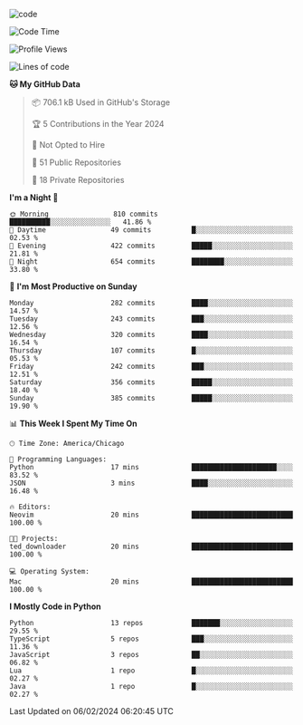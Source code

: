 
<!--
**liuyaanng/liuyaanng** is a ✨ _special_ ✨ repository because its `README.md` (this file) appears on your GitHub profile.

Here are some ideas to get you started:

- 🔭 I’m currently working on ...
- 🌱 I’m currently learning ...
- 👯 I’m looking to collaborate on ...
- 🤔 I’m looking for help with ...
- 💬 Ask me about ...
- 📫 How to reach me: ...
- 😄 Pronouns: ...
- ⚡ Fun fact: ...
-->


![code](https://cdn.jsdelivr.net/gh/liuyaanng/liuyaanng@1.0/code.gif) 

<!--START_SECTION:waka-->
![Code Time](http://img.shields.io/badge/Code%20Time-319%20hrs%204%20mins-blue)

![Profile Views](http://img.shields.io/badge/Profile%20Views-0-blue)

![Lines of code](https://img.shields.io/badge/From%20Hello%20World%20I%27ve%20Written-14.4%20million%20lines%20of%20code-blue)

**🐱 My GitHub Data** 

> 📦 706.1 kB Used in GitHub's Storage 
 > 
> 🏆 5 Contributions in the Year 2024
 > 
> 🚫 Not Opted to Hire
 > 
> 📜 51 Public Repositories 
 > 
> 🔑 18 Private Repositories 
 > 
**I'm a Night 🦉** 

```text
🌞 Morning                810 commits         ██████████░░░░░░░░░░░░░░░   41.86 % 
🌆 Daytime                49 commits          █░░░░░░░░░░░░░░░░░░░░░░░░   02.53 % 
🌃 Evening                422 commits         █████░░░░░░░░░░░░░░░░░░░░   21.81 % 
🌙 Night                  654 commits         ████████░░░░░░░░░░░░░░░░░   33.80 % 
```
📅 **I'm Most Productive on Sunday** 

```text
Monday                   282 commits         ████░░░░░░░░░░░░░░░░░░░░░   14.57 % 
Tuesday                  243 commits         ███░░░░░░░░░░░░░░░░░░░░░░   12.56 % 
Wednesday                320 commits         ████░░░░░░░░░░░░░░░░░░░░░   16.54 % 
Thursday                 107 commits         █░░░░░░░░░░░░░░░░░░░░░░░░   05.53 % 
Friday                   242 commits         ███░░░░░░░░░░░░░░░░░░░░░░   12.51 % 
Saturday                 356 commits         █████░░░░░░░░░░░░░░░░░░░░   18.40 % 
Sunday                   385 commits         █████░░░░░░░░░░░░░░░░░░░░   19.90 % 
```


📊 **This Week I Spent My Time On** 

```text
🕑︎ Time Zone: America/Chicago

💬 Programming Languages: 
Python                   17 mins             █████████████████████░░░░   83.52 % 
JSON                     3 mins              ████░░░░░░░░░░░░░░░░░░░░░   16.48 % 

🔥 Editors: 
Neovim                   20 mins             █████████████████████████   100.00 % 

🐱‍💻 Projects: 
ted_downloader           20 mins             █████████████████████████   100.00 % 

💻 Operating System: 
Mac                      20 mins             █████████████████████████   100.00 % 
```

**I Mostly Code in Python** 

```text
Python                   13 repos            ███████░░░░░░░░░░░░░░░░░░   29.55 % 
TypeScript               5 repos             ███░░░░░░░░░░░░░░░░░░░░░░   11.36 % 
JavaScript               3 repos             ██░░░░░░░░░░░░░░░░░░░░░░░   06.82 % 
Lua                      1 repo              █░░░░░░░░░░░░░░░░░░░░░░░░   02.27 % 
Java                     1 repo              █░░░░░░░░░░░░░░░░░░░░░░░░   02.27 % 
```




 Last Updated on 06/02/2024 06:20:45 UTC
<!--END_SECTION:waka-->
